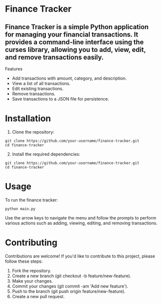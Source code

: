 # Finance Tracker
## Finance Tracker is a simple Python application for managing your financial transactions. It provides a command-line interface using the curses library, allowing you to add, view, edit, and remove transactions easily.

Features
* Add transactions with amount, category, and description.
* View a list of all transactions.
* Edit existing transactions.
* Remove transactions.
* Save transactions to a JSON file for persistence.

# Installation
1. Clone the repository:
```console
git clone https://github.com/your-username/finance-tracker.git
cd finance-tracker
```
2. Install the required dependencies:
```console
git clone https://github.com/your-username/finance-tracker.git
cd finance-tracker
```

# Usage
To run the finance tracker:
```console
python main.py
```
Use the arrow keys to navigate the menu and follow the prompts to perform various actions such as adding, viewing, editing, and removing transactions.

# Contributing
Contributions are welcome! If you'd like to contribute to this project, please follow these steps:
1. Fork the repository.
2. Create a new branch (git checkout -b feature/new-feature).
3. Make your changes.
4. Commit your changes (git commit -am 'Add new feature').
5. Push to the branch (git push origin feature/new-feature).
6. Create a new pull request.